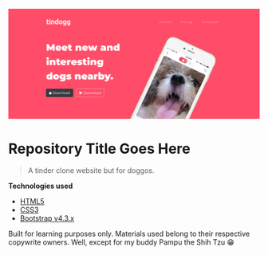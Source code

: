 <a href="https://jsebaltazar.github.io/tindog-clone/"><img src="https://github.com/jsebaltazar/tindog-clone/blob/master/images/screenshot.png" title="tindogg-clone" alt="tindogg-clone"></a>

# Repository Title Goes Here

> A tinder clone website but for doggos. 

**Technologies used**
- <a href="https://developer.mozilla.org/en-US/docs/Web/Guide/HTML/HTML5">HTML5</a>
- <a href="https://developer.mozilla.org/en-US/docs/Web/CSS"> CSS3</a>
- <a href="https://getbootstrap.com/">Bootstrap v4.3.x</a>


Built for learning purposes only. Materials used belong to their respective copywrite owners. Well, except for my buddy Pampu the Shih Tzu 😁

